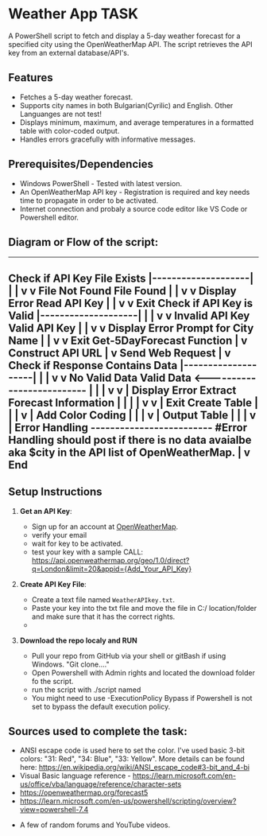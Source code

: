 # Weather App TASK

A PowerShell script to fetch and display a 5-day weather forecast for a specified city using the OpenWeatherMap API. The script retrieves the API key from an external database/API's.

## Features
- Fetches a 5-day weather forecast.
- Supports city names in both Bulgarian(Cyrilic) and English. Other Languanges are not test! 
- Displays minimum, maximum, and average temperatures in a formatted table with color-coded output.
- Handles errors gracefully with informative messages.

## Prerequisites/Dependencies

- Windows PowerShell - Tested with latest version. 
- An OpenWeatherMap API key - Registration is required and key needs time to propagate in order to be activated. 
- Internet connection and probaly a source code editor like VS Code or Powershell editor. 

## Diagram or Flow of the script:  
----------------------------------------------------------------------------------------------------------------------------------------------------------------------------------------------------------------------


Check if API Key File Exists
  |--------------------|
  |                    |
  v                    v
File Not Found       File Found
  |                    |
  v                    v
Display Error        Read API Key
  |                    |
  v                    v
Exit                Check if API Key is Valid
                      |--------------------|
                      |                    |
                      v                    v
                Invalid API Key         Valid API Key
                      |                    |
                      v                    v
                Display Error       Prompt for City Name
                      |                    |
                      v                    v
                     Exit           Get-5DayForecast Function
                                          |
                                          v
                                  Construct API URL
                                          |
                                          v
                                  Send Web Request
                                          |
                                          v
                              Check if Response Contains Data
                                          |--------------------|
                                          |                    |
                                          v                    v
                                No Valid Data             Valid Data <--------------------------
                                          |                    |                               |
                                          v                    v                               |
                                    Display Error     Extract Forecast Information             |
                                          |                    |                               |
                                          v                    v                               |
                                         Exit           Create Table                           |
                                                            |                                  |
                                                            v                                  |
                                                  Add Color Coding                             |
                                                            |                                  |
                                                            v                                  |
                                                      Output Table                             |
                                                            |                                  |
                                                            v                                  |
                                                      Error Handling   ------------------------- #Error Handling should post if there is no data avaialbe aka $city in the API list of OpenWeatherMap. 
                                                            |
                                                            v
                                                           End
----------------------------------------------------------------------------------------------------------------------------------------------------------------------------------------------------------------------


## Setup Instructions

1. **Get an API Key**:
   - Sign up for an account at [OpenWeatherMap](https://openweathermap.org/).
   - verify your email
   - wait for key to be activated. 
   - test your key with a sample CALL: https://api.openweathermap.org/geo/1.0/direct?q=London&limit=20&appid={Add_Your_API_Key}

2. **Create API Key File**:
   - Create a text file named `WeatherAPIkey.txt`.
   - Paste your key into the txt file and move the file in C:/ location/folder and make sure that it has the correct rights. 
   -

3. **Download the repo localy and RUN**
   - Pull your repo from GitHub via your shell or gitBash if using Windows. "Git clone...." 
   - Open Powershell with Admin rights and located the download folder fo the script. 
   - run the script with ./script named
   - You might need to use -ExecutionPolicy Bypass if Powershell is not set to bypass the default execution policy. 



## Sources used to complete the task: 

  - ANSI escape code is used here to set the color. I've used basic 3-bit colors: "31: Red", "34: Blue", "33: Yellow". More details can be found here: https://en.wikipedia.org/wiki/ANSI_escape_code#3-bit_and_4-bi
  - Visual Basic language reference - https://learn.microsoft.com/en-us/office/vba/language/reference/character-sets
  - https://openweathermap.org/forecast5 
  - https://learn.microsoft.com/en-us/powershell/scripting/overview?view=powershell-7.4
  + A few of random forums and YouTube videos. 
